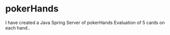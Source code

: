 # pokerHands


I have created a Java Spring Server of pokerHands Evaluation of 5 cards on each hand..

